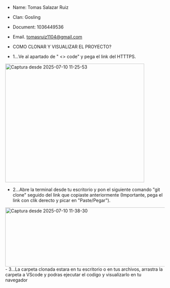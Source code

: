 - Name: Tomas Salazar Ruiz
- Clan: Gosling
- Document: 1036449536
- Email. tomasruiz1104@gmail.com

- COMO CLONAR Y VISUALIZAR EL PROYECTO?

- 1...Ve al apartado de " <> code" y pega el link del HTTTPS.
 <img width="439" height="374" alt="Captura desde 2025-07-10 11-25-53" src="https://github.com/user-attachments/assets/9e5d689b-9788-4ff4-b017-2aaea08ef943" />


- 2...Abre la terminal desde tu escritorio y pon el siguiente comando "git clone" seguido del link que copiaste anteriormente (Importante, pega el link con clik derecto y picar en "Paste/Pegar").
<img width="813" height="186" alt="Captura desde 2025-07-10 11-38-30" src="https://github.com/user-attachments/assets/fc7740b7-b2eb-4434-84f3-ee37c7d4a696" />
- 3...La carpeta clonada estara en tu escritorio o en tus archivos, arrastra la carpeta a VScode y podras ejecutar el codigo y visualizarlo en tu navegador

